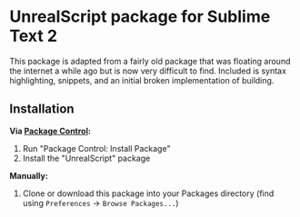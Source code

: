 UnrealScript package for Sublime Text 2
=======================================

This package is adapted from a fairly old package that was floating around the
internet a while ago but is now very difficult to find.  Included is syntax
highlighting, snippets, and an initial broken implementation of building.

Installation
------------

**Via [Package Control](http://wbond.net/sublime_packages/package_control):**

1.  Run "Package Control: Install Package"
2.  Install the "UnrealScript" package

**Manually:**

1.  Clone or download this package into your Packages directory (find using
    `Preferences` -> `Browse Packages...`)

